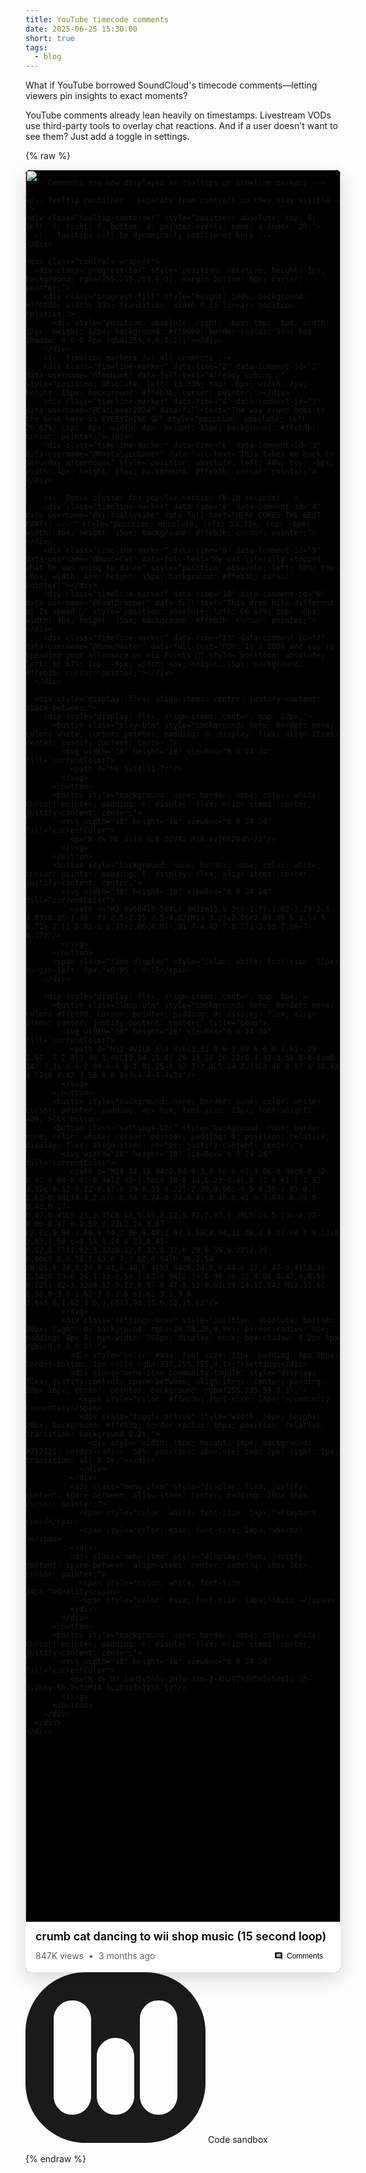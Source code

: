 ```yaml
---
title: YouTube timecode comments
date: 2025-06-25 15:30:00
short: true
tags:
  - blog
---
```


What if YouTube borrowed SoundCloud's timecode comments—letting viewers pin insights to exact moments?

YouTube comments already lean heavily on timestamps. Livestream VODs use third-party tools to overlay chat reactions. And if a user doesn't want to see them? Just add a toggle in settings.

{% raw %}
<!-- Code Sandbox Wrapper -->
<div class="code-sandbox-wrapper">
  <div class="code-sandbox-content">

<div class="youtube-demo" data-playing="false" data-current-time="5" data-duration="15" style="margin: 0; background: #0f0f0f; max-width: 100%; font-family: -apple-system, BlinkMacSystemFont, 'Segoe UI', Roboto, Arial, sans-serif; border-radius: 8px; overflow: hidden; position: relative; box-shadow: 0 10px 30px rgba(0,0,0,0.15), inset 0 1px 0 rgba(255,255,255,0.1);">
  
  <div style="position: relative; background: #000; padding-bottom: 56.25%; overflow: hidden;">
    <img class="video-gif" src="/2025/06/25/YouTube-Timecode-Commentary/cat.gif" style="position: absolute; top: 0; left: 0; width: 100%; height: 100%; object-fit: cover; border-radius: 0; margin-top: 0; margin-bottom: 0; pointer-events: none; border: none;">
    
    <!-- Comments are now displayed as tooltips on timeline markers -->
    
    <!-- Tooltip container - separate from controls so they stay visible -->
    <div class="tooltip-container" style="position: absolute; top: 0; left: 0; right: 0; bottom: 0; pointer-events: none; z-index: 20;">
      <!-- Tooltips will be dynamically positioned here -->
    </div>
    
    <div class="controls-wrapper">
      <div class="progress-bar" style="position: relative; height: 3px; background: rgba(255,255,255,0.3); margin-bottom: 8px; cursor: pointer;">
        <div class="progress-fill" style="height: 100%; background: #ff0000; width: 33%; transition: width 0.1s linear; position: relative;">
          <div style="position: absolute; right: -6px; top: -5px; width: 12px; height: 12px; background: #ff0000; border-radius: 50%; box-shadow: 0 0 0 4px rgba(255,0,0,0.2);"></div>
        </div>
        <!-- Timeline markers for all comments -->
        <div class="timeline-marker" data-time="2" data-comment-id="1" data-username="@TomNook" data-full-text="Already vibing 🎶" style="position: absolute; left: 13.33%; top: -6px; width: 4px; height: 15px; background: #ffeb3b; cursor: pointer;"></div>
        <div class="timeline-marker" data-time="4" data-comment-id="2" data-username="@CatLover2024" data-full-text="The way crumb bobs to the beat here is EVERYTHING 😸" style="position: absolute; left: 26.67%; top: -6px; width: 4px; height: 15px; background: #ffeb3b; cursor: pointer;"></div>
        <div class="timeline-marker" data-time="6" data-comment-id="3" data-username="@NostalgicGamer" data-full-text="This takes me back to Saturday afternoons" style="position: absolute; left: 40%; top: -6px; width: 4px; height: 15px; background: #ffeb3b; cursor: pointer;"></div>
        
        <!-- Dense cluster for popular section (8-10 seconds) -->
        <div class="timeline-marker" data-time="8" data-comment-id="4" data-username="@VirtuallyVibe" data-full-text="HERE COMES THE BEST PART!! 🔥🔥🔥" style="position: absolute; left: 53.33%; top: -6px; width: 4px; height: 15px; background: #ffeb3b; cursor: pointer;"></div>
        <div class="timeline-marker" data-time="9" data-comment-id="5" data-username="@DanceCat" data-full-text="My cat literally stopped what he was doing to dance" style="position: absolute; left: 60%; top: -6px; width: 4px; height: 15px; background: #ffeb3b; cursor: pointer;"></div>
        <div class="timeline-marker" data-time="10" data-comment-id="6" data-username="@BeatDropper" data-full-text="This drop hits different at 2x speed 😤" style="position: absolute; left: 66.67%; top: -6px; width: 4px; height: 15px; background: #ffeb3b; cursor: pointer;"></div>
        <div class="timeline-marker" data-time="13" data-comment-id="7" data-username="@MemeMaster" data-full-text="POV: It's 2008 and you're spending your allowance on Wii Points 🥲" style="position: absolute; left: 86.67%; top: -6px; width: 4px; height: 15px; background: #ffeb3b; cursor: pointer;"></div>
      </div>
      
      <div style="display: flex; align-items: center; justify-content: space-between;">
        <div style="display: flex; align-items: center; gap: 12px;">
          <button class="play-btn" style="background: none; border: none; color: white; cursor: pointer; padding: 0; display: flex; align-items: center; justify-content: center;">
            <svg width="18" height="18" viewBox="0 0 24 24" fill="currentColor">
              <path d="M8 5v14l11-7z"/>
            </svg>
          </button>
          <button style="background: none; border: none; color: white; cursor: pointer; padding: 0; display: flex; align-items: center; justify-content: center;">
            <svg width="18" height="18" viewBox="0 0 24 24" fill="currentColor">
              <path d="M6 4l10 8L6 20V4z M18 4v16h2V4h-2z"/>
            </svg>
          </button>
          <button style="background: none; border: none; color: white; cursor: pointer; padding: 0; display: flex; align-items: center; justify-content: center;">
            <svg width="18" height="18" viewBox="0 0 24 24" fill="currentColor">
              <path d="M3 9v6h4l5 5V4L7 9H3zm13.5 3c0-1.77-1.02-3.29-2.5-4.03v8.05c1.48-.73 2.5-2.25 2.5-4.02zM14 3.23v2.06c2.89.86 5 3.54 5 6.71s-2.11 5.85-5 6.71v2.06c4.01-.91 7-4.49 7-8.77s-2.99-7.86-7-8.77z"/>
            </svg>
          </button>
          <span class="time-display" style="color: white; font-size: 12px; margin-left: 8px;">0:05 / 0:15</span>
        </div>
        
        <div style="display: flex; align-items: center; gap: 8px;">
          <button class="loop-btn" style="background: none; border: none; color: #ff0000; cursor: pointer; padding: 0; display: flex; align-items: center; justify-content: center;" title="Loop">
            <svg width="18" height="18" viewBox="0 0 24 24" fill="currentColor">
              <path d="M12 4V1L8 5l4 4V6c3.31 0 6 2.69 6 6 0 1.01-.25 1.97-.7 2.8l1.46 1.46C19.54 15.03 20 13.57 20 12c0-4.42-3.58-8-8-8zm0 14c-3.31 0-6-2.69-6-6 0-1.01.25-1.97.7-2.8L5.24 7.74C4.46 8.97 4 10.43 4 12c0 4.42 3.58 8 8 8v3l4-4-4-4v3z"/>
            </svg>
          </button>
          <button style="background: none; border: none; color: white; cursor: pointer; padding: 4px 8px; font-size: 13px; font-weight: 400;">CC</button>
          <button class="settings-btn" style="background: none; border: none; color: white; cursor: pointer; padding: 0; position: relative; display: flex; align-items: center; justify-content: center;">
            <svg width="18" height="18" viewBox="0 0 24 24" fill="currentColor">
              <path d="M19.14,12.94c0.04-0.3,0.06-0.61,0.06-0.94c0-0.32-0.02-0.64-0.07-0.94l2.03-1.58c0.18-0.14,0.23-0.41,0.12-0.61 l-1.92-3.32c-0.12-0.22-0.37-0.29-0.59-0.22l-2.39,0.96c-0.5-0.38-1.03-0.7-1.62-0.94L14.4,2.81c-0.04-0.24-0.24-0.41-0.48-0.41 h-3.84c-0.24,0-0.43,0.17-0.47,0.41L9.25,5.35C8.66,5.59,8.12,5.92,7.63,6.29L5.24,5.33c-0.22-0.08-0.47,0-0.59,0.22L2.74,8.87 C2.62,9.08,2.66,9.34,2.86,9.48l2.03,1.58C4.84,11.36,4.8,11.69,4.8,12s0.02,0.64,0.07,0.94l-2.03,1.58 c-0.18,0.14-0.23,0.41-0.12,0.61l1.92,3.32c0.12,0.22,0.37,0.29,0.59,0.22l2.39-0.96c0.5,0.38,1.03,0.7,1.62,0.94l0.36,2.54 c0.05,0.24,0.24,0.41,0.48,0.41h3.84c0.24,0,0.44-0.17,0.47-0.41l0.36-2.54c0.59-0.24,1.13-0.56,1.62-0.94l2.39,0.96 c0.22,0.08,0.47,0,0.59-0.22l1.92-3.32c0.12-0.22,0.07-0.47-0.12-0.61L19.14,12.94z M12,15.6c-1.98,0-3.6-1.62-3.6-3.6 s1.62-3.6,3.6-3.6s3.6,1.62,3.6,3.6S13.98,15.6,12,15.6z"/>
            </svg>
            <div class="settings-menu" style="position: absolute; bottom: 30px; right: 0; background: rgba(28,28,28,0.98); border-radius: 8px; padding: 8px 0; min-width: 260px; display: none; box-shadow: 0 2px 8px rgba(0,0,0,0.5);">
              <div style="color: #aaa; font-size: 11px; padding: 8px 16px; border-bottom: 1px solid rgba(255,255,255,0.1);">Settings</div>
              <div class="menu-item community-toggle" style="display: flex; justify-content: space-between; align-items: center; padding: 10px 16px; cursor: pointer; background: rgba(255,235,59,0.1);">
                <span style="color: #ffeb3b; font-size: 14px;">Community Commentary</span>
                <div class="toggle active" style="width: 36px; height: 20px; background: #ffeb3b; border-radius: 10px; position: relative; transition: background 0.2s;">
                  <div style="width: 16px; height: 16px; background: #212121; border-radius: 50%; position: absolute; top: 2px; right: 2px; transition: all 0.2s;"></div>
                </div>
              </div>
              <div class="menu-item" style="display: flex; justify-content: space-between; align-items: center; padding: 10px 16px; cursor: pointer;">
                <span style="color: white; font-size: 14px;">Playback speed</span>
                <span style="color: #aaa; font-size: 14px;">Normal ›</span>
              </div>
              <div class="menu-item" style="display: flex; justify-content: space-between; align-items: center; padding: 10px 16px; cursor: pointer;">
                <span style="color: white; font-size: 14px;">Quality</span>
                <span style="color: #aaa; font-size: 14px;">Auto ›</span>
              </div>
            </div>
          </button>
          <button style="background: none; border: none; color: white; cursor: pointer; padding: 0; display: flex; align-items: center; justify-content: center;">
            <svg width="18" height="18" viewBox="0 0 24 24" fill="currentColor">
              <path d="M7 14H5v5h5v-2H7v-3zm-2-4h2V7h3V5H5v5zm12 7h-3v2h5v-5h-2v3zM14 5v2h3v3h2V5h-5z"/>
            </svg>
          </button>
        </div>
      </div>
    </div>
  </div>
  
  <div class="video-info-section" style="padding: 12px 16px; border-bottom: 1px solid rgba(255,255,255,0.1);">
    <h3 style="margin: 0 0 8px 0; font-size: 18px; font-weight: 600;">crumb cat dancing to wii shop music (15 second loop)</h3>
    <div style="display: flex; align-items: center; justify-content: space-between;">
      <div style="display: flex; align-items: center; gap: 8px; font-size: 14px;">
        <span>847K views</span>
        <span>•</span>
        <span>3 months ago</span>
      </div>
      <button class="toggle-comments" style="background: transparent; border: 1px solid rgba(255,255,255,0.2); padding: 6px 12px; border-radius: 4px; font-size: 12px; cursor: pointer; display: flex; align-items: center; gap: 6px;">
        <svg width="14" height="14" viewBox="0 0 24 24" fill="currentColor">
          <path d="M21.99 4c0-1.1-.89-2-1.99-2H4c-1.1 0-2 .9-2 2v12c0 1.1.9 2 2 2h14l4 4-.01-18zM18 14H6v-2h12v2zm0-3H6V9h12v2zm0-3H6V6h12v2z"/>
        </svg>
        <span>Comments</span>
      </button>
    </div>
  </div>
  
  <!-- Comments Section -->
  <div class="comments-section" style="display: none; border-top: 1px solid rgba(255,255,255,0.1); padding: 16px; max-height: 210px; overflow-y: auto;">
    <div style="display: flex; justify-content: space-between; align-items: center; margin-bottom: 16px;">
      <h4 style="margin: 0; font-size: 16px;">Comments</h4>
      <select class="comment-sort" style="background: transparent; border: 1px solid rgba(255,255,255,0.2); border-radius: 4px; padding: 4px 8px; font-size: 12px; cursor: pointer; outline: none;">
        <option value="newest">Newest</option>
        <option value="timecode">By timecode</option>
      </select>
    </div>
    
    <!-- Comment Input -->
    <div class="comment-input-box" style="border-radius: 8px; padding: 12px; margin-bottom: 16px;">
      <textarea class="comment-input" placeholder="Add a comment..." style="width: 100%; background: transparent; border: none; resize: none; font-family: inherit; font-size: 14px; line-height: 1.4; outline: none; overflow: hidden; transition: height 0.2s ease;" rows="1"></textarea>
      <div class="comment-actions" style="display: none; justify-content: space-between; align-items: center; margin-top: 8px;">
        <span class="comment-timecode" style="font-size: 12px;">@ 0:00</span>
        <div style="display: flex; gap: 8px;">
          <button class="comment-cancel" style="background: transparent; color: #909090; border: none; padding: 6px 16px; border-radius: 4px; font-size: 14px; cursor: pointer;">Cancel</button>
          <button class="comment-submit" style="background: #065fd4; color: white; border: none; padding: 6px 16px; border-radius: 4px; font-size: 14px; cursor: pointer; opacity: 0.5;" disabled>Comment</button>
        </div>
      </div>
    </div>
    
    <!-- Comments List -->
    <div class="comments-list">
      <div class="comment-item" data-comment-id="1" data-time="2" style="padding: 12px 0; border-bottom: 1px solid rgba(255,255,255,0.1);">
        <div style="display: flex; gap: 12px;">
          <div style="width: 36px; height: 36px; background: #ff9800; border-radius: 50%; display: flex; align-items: center; justify-content: center; font-size: 16px; font-weight: 600; color: white; flex-shrink: 0;">T</div>
          <div style="flex: 1;">
            <div style="display: flex; align-items: center; gap: 8px; margin-bottom: 4px;">
              <span style="color: #f1f1f1; font-size: 13px; font-weight: 500;">@TomNook</span>
              <a href="#" class="comment-time-link" data-time="2" style="color: #3ea6ff; font-size: 12px; text-decoration: none;">0:02</a>
            </div>
            <p style="color: #f1f1f1; font-size: 14px; margin: 0; line-height: 1.4;">Already vibing 🎶</p>
          </div>
        </div>
      </div>
      
      <div class="comment-item" data-comment-id="2" data-time="4" style="padding: 12px 0; border-bottom: 1px solid rgba(255,255,255,0.1);">
        <div style="display: flex; gap: 12px;">
          <div style="width: 36px; height: 36px; background: #ff6b6b; border-radius: 50%; display: flex; align-items: center; justify-content: center; font-size: 16px; font-weight: 600; color: white; flex-shrink: 0;">C</div>
          <div style="flex: 1;">
            <div style="display: flex; align-items: center; gap: 8px; margin-bottom: 4px;">
              <span style="color: #f1f1f1; font-size: 13px; font-weight: 500;">@CatLover2024</span>
              <a href="#" class="comment-time-link" data-time="4" style="color: #3ea6ff; font-size: 12px; text-decoration: none;">0:04</a>
            </div>
            <p style="color: #f1f1f1; font-size: 14px; margin: 0; line-height: 1.4;">The way crumb bobs to the beat here is EVERYTHING 😸</p>
          </div>
        </div>
      </div>
      
      <div class="comment-item" data-comment-id="3" data-time="6" style="padding: 12px 0; border-bottom: 1px solid rgba(255,255,255,0.1);">
        <div style="display: flex; gap: 12px;">
          <div style="width: 36px; height: 36px; background: #2196f3; border-radius: 50%; display: flex; align-items: center; justify-content: center; font-size: 16px; font-weight: 600; color: white; flex-shrink: 0;">N</div>
          <div style="flex: 1;">
            <div style="display: flex; align-items: center; gap: 8px; margin-bottom: 4px;">
              <span style="color: #f1f1f1; font-size: 13px; font-weight: 500;">@NostalgicGamer</span>
              <a href="#" class="comment-time-link" data-time="6" style="color: #3ea6ff; font-size: 12px; text-decoration: none;">0:06</a>
            </div>
            <p style="color: #f1f1f1; font-size: 14px; margin: 0; line-height: 1.4;">This takes me back to Saturday afternoons</p>
          </div>
        </div>
      </div>
      
      <div class="comment-item" data-comment-id="4" data-time="8" style="padding: 12px 0; border-bottom: 1px solid rgba(255,255,255,0.1);">
        <div style="display: flex; gap: 12px;">
          <div style="width: 36px; height: 36px; background: #e91e63; border-radius: 50%; display: flex; align-items: center; justify-content: center; font-size: 16px; font-weight: 600; color: white; flex-shrink: 0;">V</div>
          <div style="flex: 1;">
            <div style="display: flex; align-items: center; gap: 8px; margin-bottom: 4px;">
              <span style="color: #f1f1f1; font-size: 13px; font-weight: 500;">@VirtuallyVibe</span>
              <a href="#" class="comment-time-link" data-time="8" style="color: #3ea6ff; font-size: 12px; text-decoration: none;">0:08</a>
            </div>
            <p style="color: #f1f1f1; font-size: 14px; margin: 0; line-height: 1.4;">HERE COMES THE BEST PART!! 🔥🔥🔥</p>
          </div>
        </div>
      </div>
      
      <div class="comment-item" data-comment-id="5" data-time="9" style="padding: 12px 0; border-bottom: 1px solid rgba(255,255,255,0.1);">
        <div style="display: flex; gap: 12px;">
          <div style="width: 36px; height: 36px; background: #00bcd4; border-radius: 50%; display: flex; align-items: center; justify-content: center; font-size: 16px; font-weight: 600; color: white; flex-shrink: 0;">D</div>
          <div style="flex: 1;">
            <div style="display: flex; align-items: center; gap: 8px; margin-bottom: 4px;">
              <span style="color: #f1f1f1; font-size: 13px; font-weight: 500;">@DanceCat</span>
              <a href="#" class="comment-time-link" data-time="9" style="color: #3ea6ff; font-size: 12px; text-decoration: none;">0:09</a>
            </div>
            <p style="color: #f1f1f1; font-size: 14px; margin: 0; line-height: 1.4;">My cat literally stopped what he was doing to dance</p>
          </div>
        </div>
      </div>
      
      <div class="comment-item" data-comment-id="6" data-time="10" style="padding: 12px 0; border-bottom: 1px solid rgba(255,255,255,0.1);">
        <div style="display: flex; gap: 12px;">
          <div style="width: 36px; height: 36px; background: #795548; border-radius: 50%; display: flex; align-items: center; justify-content: center; font-size: 16px; font-weight: 600; color: white; flex-shrink: 0;">B</div>
          <div style="flex: 1;">
            <div style="display: flex; align-items: center; gap: 8px; margin-bottom: 4px;">
              <span style="color: #f1f1f1; font-size: 13px; font-weight: 500;">@BeatDropper</span>
              <a href="#" class="comment-time-link" data-time="10" style="color: #3ea6ff; font-size: 12px; text-decoration: none;">0:10</a>
            </div>
            <p style="color: #f1f1f1; font-size: 14px; margin: 0; line-height: 1.4;">This drop hits different at 2x speed 😤</p>
          </div>
        </div>
      </div>
      
      <div class="comment-item" data-comment-id="7" data-time="13" style="padding: 12px 0; border-bottom: 1px solid rgba(255,255,255,0.1);">
        <div style="display: flex; gap: 12px;">
          <div style="width: 36px; height: 36px; background: #4ecdc4; border-radius: 50%; display: flex; align-items: center; justify-content: center; font-size: 16px; font-weight: 600; color: white; flex-shrink: 0;">M</div>
          <div style="flex: 1;">
            <div style="display: flex; align-items: center; gap: 8px; margin-bottom: 4px;">
              <span style="color: #f1f1f1; font-size: 13px; font-weight: 500;">@MemeMaster</span>
              <a href="#" class="comment-time-link" data-time="13" style="color: #3ea6ff; font-size: 12px; text-decoration: none;">0:13</a>
            </div>
            <p style="color: #f1f1f1; font-size: 14px; margin: 0; line-height: 1.4;">POV: It's 2008 and you're spending your allowance on Wii Points 🥲</p>
          </div>
        </div>
      </div>
    </div>
  </div>
  
</div>
  </div><!-- End of code-sandbox-content -->
  
  <!-- Minimalist chin with controls -->
  <div class="code-sandbox-chin">
    <div class="code-sandbox-brand">
      <svg width="288" height="273" viewBox="0 0 288 273" fill="none" xmlns="http://www.w3.org/2000/svg">
        <path d="M192 0C245.019 0 288 42.9807 288 96V177C288 230.019 245.019 273 192 273H96C42.9807 273 1.3048e-06 230.019 0 177V96C0 42.9807 42.9807 1.54624e-06 96 0H192ZM75 45C58.4315 45 45 58.4315 45 75V198C45 214.569 58.4315 228 75 228C91.5685 228 105 214.569 105 198V75C105 58.4315 91.5685 45 75 45ZM144 105C127.431 105 114 118.431 114 135V198C114 214.569 127.431 228 144 228C160.569 228 174 214.569 174 198V135C174 118.431 160.569 105 144 105ZM213 45C196.431 45 183 58.4315 183 75V198C183 214.569 196.431 228 213 228C229.569 228 243 214.569 243 198V75C243 58.4315 229.569 45 213 45Z" fill="currentColor"/>
      </svg>
      <span>Code sandbox</span>
    </div>
    <div class="code-sandbox-toggle active" tabindex="0" role="switch" aria-checked="true"></div>
  </div>
</div><!-- End of code-sandbox-wrapper -->


<style>
/* Default cursor for the prototype (non-interactive areas) */
.youtube-demo {
  cursor: url('/components/prototype-sandbox/cursors/default-cursor.svg') 4 4, default;
}

/* Apply default cursor to all elements within the prototype */
.youtube-demo * {
  cursor: inherit !important;
}

/* Clickable elements get the interactive cursor with blue dot */
.youtube-demo button,
.youtube-demo a,
.youtube-demo .timeline-marker,
.youtube-demo .play-btn,
.youtube-demo .loop-btn,
.youtube-demo .settings-btn,
.youtube-demo .action-button,
.youtube-demo .toggle-comments,
.youtube-demo .comment-time-link,
.youtube-demo .menu-item,
.youtube-demo [role="button"],
.youtube-demo [onclick],
.youtube-demo input[type="submit"],
.youtube-demo input[type="button"],
.youtube-demo .clickable {
  cursor: url('/components/prototype-sandbox/cursors/interactive-cursor.svg') 4 4, pointer !important;
}

/* Text selection areas get text cursor */
.youtube-demo input[type="text"],
.youtube-demo textarea,
.youtube-demo [contenteditable="true"],
.youtube-demo .comment-input {
  cursor: text !important;
}

/* Draggable elements get grab cursor */
.youtube-demo .progress-bar,
.youtube-demo .progress-fill {
  cursor: url('/components/prototype-sandbox/cursors/grab-cursor.svg') 12 12, grab !important;
}

/* Disabled elements get not-allowed cursor */
.youtube-demo button:disabled,
.youtube-demo [disabled],
.youtube-demo .disabled {
  cursor: not-allowed !important;
  opacity: 0.5;
}

/* Light mode styles (default) */
.youtube-demo .video-info-section,
.youtube-demo .comments-section {
  background: white;
  color: black;
}

.youtube-demo .video-info-section h3,
.youtube-demo .comments-section h4 {
  color: black;
}

.youtube-demo .video-info-section > div > div {
  color: #606060;
}

.youtube-demo .toggle-comments {
  color: black;
}

.youtube-demo .comments-section .comment-item p,
.youtube-demo .comments-section .comment-item span {
  color: black !important;
}

.youtube-demo .comments-section .comment-input-box {
  background: rgba(0,0,0,0.05) !important;
}

.youtube-demo .comments-section .comment-input {
  color: black !important;
}

.youtube-demo .comments-section .comment-timecode {
  color: #606060 !important;
}

.youtube-demo .comment-sort {
  color: black;
}

/* Dark mode styles */
@media (prefers-color-scheme: dark) {
  .youtube-demo .video-info-section,
  .youtube-demo .comments-section {
    background: rgb(15, 15, 15);
    color: white;
  }
  
  .youtube-demo .video-info-section h3,
  .youtube-demo .comments-section h4 {
    color: #f1f1f1;
  }
  
  .youtube-demo .video-info-section > div > div {
    color: #aaa;
  }
  
  .youtube-demo .toggle-comments {
    color: #f1f1f1;
  }
  
  .youtube-demo .comments-section .comment-item p,
  .youtube-demo .comments-section .comment-item span {
    color: #f1f1f1 !important;
  }
  
  .youtube-demo .comments-section .comment-input-box {
    background: rgba(255,255,255,0.05) !important;
  }
  
  .youtube-demo .comments-section .comment-input {
    color: #f1f1f1 !important;
  }
  
  .youtube-demo .comments-section .comment-timecode {
    color: #aaa !important;
  }
  
  .youtube-demo .comment-sort {
    color: #f1f1f1;
    background: rgb(15, 15, 15) !important;
    border-color: rgba(255,255,255,0.2) !important;
  }
  
  .youtube-demo .comment-sort option {
    background: rgb(15, 15, 15);
  }
}

/* YouTube-style controls fade */
.youtube-demo .controls-wrapper {
  position: absolute;
  bottom: 0;
  left: 0;
  right: 0;
  background: linear-gradient(transparent, rgba(0,0,0,0.9));
  padding: 48px 12px 8px;
  transition: opacity 0.3s ease;
  opacity: 0;
  z-index: 10;
}

.youtube-demo:hover .controls-wrapper,
.youtube-demo.controls-visible .controls-wrapper {
  opacity: 1;
}

/* Ensure image has no hover effects */
.youtube-demo img {
  transform: none !important;
  transition: none !important;
}

/* Clean button styles */
.youtube-demo button {
  transition: opacity 0.15s ease;
  outline: none;
  box-shadow: none !important;
  border: none !important;
}

.youtube-demo button:hover {
  opacity: 0.8;
}

.youtube-demo button:focus {
  outline: none;
}

.youtube-demo .menu-item:hover {
  background: rgba(255,255,255,0.1);
}

.youtube-demo .progress-bar:hover .progress-fill::after {
  width: 16px !important;
  height: 16px !important;
  right: -8px !important;
}

/* Timeline marker hover effects */
.youtube-demo .timeline-marker {
  transform-origin: center bottom;
  transition: all 0.2s ease;
  /* Ensure consistent positioning */
  top: -6px !important;
  height: 15px !important;
  width: 4px !important;
  vertical-align: baseline;
}

.youtube-demo .timeline-marker:hover {
  transform: scale(1.2) translateY(0);
  box-shadow: 0 0 8px rgba(255,235,59,0.6);
}

/* Removed hover requirement - comments show via JavaScript */

.youtube-demo .timeline-tooltip {
  transition: all 0.2s ease;
  z-index: 1000;
}

/* SoundCloud-style comment component */
.sc-comment {
  position: absolute;
  background: rgba(255,255,255,0.98);
  color: #333;
  padding: 8px 10px;
  border-radius: 3px;
  font-size: 12px;
  max-width: 280px;
  box-shadow: 0 2px 8px rgba(0,0,0,0.15);
  opacity: 0;
  pointer-events: none;
  transition: all 0.2s ease;
  white-space: normal;
  line-height: 1.4;
  bottom: 25px;
  left: 50%;
  transform: translateX(-50%);
  cursor: pointer;
}

/* Glassomorphic iOS 16 tooltip style */
.timeline-tooltip-minimal {
  position: absolute;
  display: flex;
  align-items: center;
  gap: 8px;
  opacity: 0;
  pointer-events: none;
  transition: opacity 0.3s cubic-bezier(0.25, 0.46, 0.45, 0.94), transform 0.3s cubic-bezier(0.25, 0.46, 0.45, 0.94), left 0.2s cubic-bezier(0.25, 0.46, 0.45, 0.94), top 0.2s cubic-bezier(0.25, 0.46, 0.45, 0.94);
  z-index: 25; /* Above everything */
  flex-shrink: 0;
  margin: 0 8px;
}


.timeline-tooltip-minimal .tooltip-avatar {
  width: 32px;
  height: 32px;
  border-radius: 50%;
  display: flex;
  align-items: center;
  justify-content: center;
  font-size: 14px;
  font-weight: 600;
  color: white;
  flex-shrink: 0;
  box-shadow: 0 2px 8px rgba(0, 0, 0, 0.3);
}

.timeline-tooltip-minimal .tooltip-comment {
  background: rgba(20, 20, 22, 0.75);
  backdrop-filter: blur(20px) saturate(180%);
  -webkit-backdrop-filter: blur(20px) saturate(180%);
  color: rgba(255, 255, 255, 0.95);
  padding: 6px 12px;
  border-radius: 30px;
  font-size: 13px;
  font-weight: 500;
  max-width: 240px;
  white-space: nowrap;
  overflow: hidden;
  text-overflow: ellipsis;
  cursor: pointer;
  border: 1px solid rgba(255, 255, 255, 0.1);
  box-shadow: 0 8px 32px rgba(0, 0, 0, 0.4), 
              0 2px 8px rgba(0, 0, 0, 0.2),
              inset 0 1px 0 rgba(255, 255, 255, 0.1);
}

.timeline-tooltip-minimal:hover .tooltip-comment {
  background: rgba(25, 25, 27, 0.85);
  transform: translateY(-2px) scale(1.02);
  box-shadow: 0 12px 40px rgba(0, 0, 0, 0.5), 
              0 4px 12px rgba(0, 0, 0, 0.3),
              inset 0 1px 0 rgba(255, 255, 255, 0.15);
}

/* Comment section styles */
.comment-item {
  transition: background 0.3s ease;
}

.comment-item.highlighted {
  background: rgba(255,235,59,0.1) !important;
  animation: highlightPulse 2s ease;
}

@keyframes highlightPulse {
  0% { background: rgba(255,235,59,0.2); }
  50% { background: rgba(255,235,59,0.1); }
  100% { background: rgba(255,235,59,0.1); }
}

.comment-time-link {
  background: rgba(62, 166, 255, 0.1);
  padding: 2px 6px;
  border-radius: 4px;
  transition: all 0.15s ease;
}

.comment-time-link:hover {
  background: rgba(62, 166, 255, 0.2);
  text-decoration: none !important;
}

/* Countdown circle overlay */
.countdown-overlay {
  position: fixed;
  top: 50%;
  left: 50%;
  transform: translate(-50%, -50%);
  width: 80px;
  height: 80px;
  z-index: 9999;
  pointer-events: none;
}

.countdown-circle {
  width: 100%;
  height: 100%;
  transform: rotate(-90deg);
}

.countdown-circle circle {
  fill: none;
  stroke: rgba(255, 255, 255, 0.3);
  stroke-width: 4;
}

.countdown-circle .progress {
  stroke: #ff0000;
  stroke-dasharray: 251.2;
  stroke-dashoffset: 251.2;
  animation: countdown 3s linear forwards;
}

@keyframes countdown {
  to {
    stroke-dashoffset: 0;
  }
}

/* Position tooltips close to timeline */
.youtube-demo .timeline-marker .timeline-tooltip {
  bottom: 25px !important;
}

.sc-comment-header {
  display: flex;
  align-items: center;
  gap: 8px;
  margin-bottom: 4px;
}

.sc-comment-avatar {
  width: 20px;
  height: 20px;
  border-radius: 50%;
  display: flex;
  align-items: center;
  justify-content: center;
  font-size: 10px;
  font-weight: 600;
  color: white;
  flex-shrink: 0;
}

.sc-comment-username {
  font-size: 11px;
  color: #999;
  font-weight: 500;
}

.sc-comment-time {
  font-size: 11px;
  color: #999;
  margin-left: auto;
}

.sc-comment-text {
  color: #333;
  font-size: 12px;
  line-height: 1.4;
  word-break: break-word;
}

.sc-comment-arrow {
  position: absolute;
  bottom: -6px;
  left: 50%;
  transform: translateX(-50%);
  width: 0;
  height: 0;
  border-left: 6px solid transparent;
  border-right: 6px solid transparent;
  border-top: 6px solid rgba(255,255,255,0.98);
}

/* Modern pulse animation */
@keyframes modernPulse {
  0%, 100% {
    transform: scale(1);
    opacity: 0.4;
  }
  50% {
    transform: scale(1.5);
    opacity: 0.2;
  }
}

/* Comments section transitions */
.comments-section {
  transition: all 0.2s ease;
  transform-origin: top;
  overflow: hidden;
  position: relative;
  contain: layout style;
}

.comments-section.expanding {
  animation: expandSection 0.2s ease forwards;
}

.comments-section.collapsing {
  animation: collapseSection 0.15s ease forwards;
}

@keyframes expandSection {
  from {
    opacity: 0;
    max-height: 0;
  }
  to {
    opacity: 1;
    max-height: 210px;
  }
}

@keyframes collapseSection {
  from {
    opacity: 1;
    max-height: 210px;
  }
  to {
    opacity: 0;
    max-height: 0;
  }
}

/* Live demo indicator animations */
@keyframes pillPulse {
  0%, 100% {
    transform: scale(1);
    box-shadow: 0 0 0 0 rgba(0,255,136,0.1);
  }
  50% {
    transform: scale(1.02);
    box-shadow: 0 0 0 8px rgba(0,255,136,0.05);
  }
}

@keyframes ledGlow {
  0% {
    box-shadow: 0 0 8px #00ff88, 0 0 16px rgba(0,255,136,0.4), inset 0 1px 1px rgba(255,255,255,0.3);
  }
  100% {
    box-shadow: 0 0 12px #00ff88, 0 0 24px rgba(0,255,136,0.6), inset 0 1px 1px rgba(255,255,255,0.5);
  }
}

@keyframes pulseRing {
  0% {
    transform: translate(-50%, -50%) scale(0.5);
    opacity: 1;
  }
  100% {
    transform: translate(-50%, -50%) scale(4);
    opacity: 0;
  }
}
</style>

<script>
document.addEventListener('DOMContentLoaded', function() {
  const demo = document.querySelector('.youtube-demo');
  if (!demo) return; // Exit if demo not found
  
  // Store GIF state
  const gifImg = demo.querySelector('.video-gif');
  const gifSrc = gifImg ? gifImg.src : null;
  let gifPaused = false;
  
  const playBtn = demo.querySelector('.play-btn');
  const progressBar = demo.querySelector('.progress-bar');
  const progressFill = demo.querySelector('.progress-fill');
  const timeDisplay = demo.querySelector('.time-display');
  const settingsBtn = demo.querySelector('.settings-btn');
  const settingsMenu = demo.querySelector('.settings-menu');
  const communityToggle = demo.querySelector('.community-toggle');
  const comments = demo.querySelectorAll('.comment');
  const timelineMarkers = demo.querySelectorAll('.timeline-marker');
  const commentsSection = demo.querySelector('.comments-section');
  const commentInput = demo.querySelector('.comment-input');
  const commentTimecode = demo.querySelector('.comment-timecode');
  const commentSubmit = demo.querySelector('.comment-submit');
  const commentCancel = demo.querySelector('.comment-cancel');
  const commentActions = demo.querySelector('.comment-actions');
  const commentsList = demo.querySelector('.comments-list');
  const toggleCommentsBtn = demo.querySelector('.toggle-comments');
  const loopBtn = demo.querySelector('.loop-btn');
  const tooltipContainer = demo.querySelector('.tooltip-container');
  const commentSort = demo.querySelector('.comment-sort');
  
  let playing = false;
  let currentTime = 5; // Start at 0:05
  let duration = 15; // 0:15 total
  let playInterval = null;
  let loopEnabled = true; // Enabled by default like YouTube Premium
  let commentTimeouts = new Map();
  let communityEnabled = true;
  
  // Create a unique demo instance object attached to the demo element
  demo.youtubeDemo = {
    get playing() { return playing; },
    get currentTime() { return currentTime; },
    set currentTime(val) { currentTime = val; updateTime(); },
    showControls: showControls,
    resetCommunity: () => { communityEnabled = true; },
    hideAllComments: hideAllComments
  };
  
  // Format time
  function formatTime(seconds) {
    const mins = Math.floor(seconds / 60);
    const secs = Math.floor(seconds % 60);
    return `${mins}:${secs.toString().padStart(2, '0')}`;
  }
  
  // Update time display
  function updateTime() {
    timeDisplay.textContent = `${formatTime(currentTime)} / ${formatTime(duration)}`;
    const progress = (currentTime / duration) * 100;
    progressFill.style.width = progress + '%';
  }
  
  // Show comment with stacking logic
  function showComment(comment) {
    if (!communityEnabled) return;
    
    const commentTime = parseInt(comment.dataset.time);
    
    // Find other comments that should be visible at the same time (within 5 seconds)
    const nearbyComments = Array.from(comments).filter(c => {
      const cTime = parseInt(c.dataset.time);
      return Math.abs(cTime - commentTime) <= 5 && c.style.opacity !== '1';
    });
    
    // Hide all other comments that aren't nearby
    comments.forEach(c => {
      const cTime = parseInt(c.dataset.time);
      if (Math.abs(cTime - commentTime) > 5) {
        c.style.opacity = '0';
        c.style.bottom = '80px'; // Reset to baseline
        clearTimeout(commentTimeouts.get(c));
      }
    });
    
    // Show up to 3 nearby comments with stacking
    const visibleComments = nearbyComments.slice(0, 3);
    visibleComments.forEach((c, index) => {
      // Apply vertical stacking by adjusting bottom position
      const baseBottom = 80; // Base position in pixels
      const stackOffset = index * 40; // 40px vertical offset for each stacked comment
      
      c.style.bottom = `${baseBottom + stackOffset}px`;
      
      // Add subtle opacity and scale variation for depth
      c.style.opacity = index === 0 ? '1' : (index === 1 ? '0.9' : '0.8');
      c.style.transform = `translateX(-50%) scale(${1 - index * 0.05})`;
      c.style.zIndex = 100 - index;
      
      // Auto-hide after 7 seconds
      const timeout = setTimeout(() => {
        c.style.opacity = '0';
        // Reset position
        c.style.bottom = '80px';
        c.style.transform = 'translateX(-50%)';
        c.style.zIndex = '';
      }, 7000);
      
      commentTimeouts.set(c, timeout);
    });
  }
  
  // Hide all comments/tooltips
  function hideAllComments() {
    // Hide all tooltips in the container
    const tooltips = tooltipContainer.querySelectorAll('.timeline-tooltip-minimal');
    tooltips.forEach(tooltip => {
      tooltip.style.opacity = '0';
      tooltip.style.pointerEvents = 'none';
      clearTimeout(commentTimeouts.get(tooltip));
    });
    
    commentTimeouts.clear();
  }
  
  // Create tooltip for marker
  function createTooltip(marker) {
    const tooltip = document.createElement('div');
    tooltip.className = 'timeline-tooltip-minimal';
    tooltip.dataset.markerId = marker.dataset.time;
    
    // Create avatar
    const avatar = document.createElement('div');
    avatar.className = 'tooltip-avatar';
    const username = marker.dataset.username || '@User';
    const initial = username.charAt(1) || username.charAt(0); // Skip @ if present
    avatar.textContent = initial.toUpperCase();
    
    // Generate avatar color based on username
    const colors = ['#ff9800', '#ff6b6b', '#2196f3', '#e91e63', '#00bcd4', '#795548', '#4ecdc4'];
    const colorIndex = username.charCodeAt(1) % colors.length;
    avatar.style.background = colors[colorIndex];
    
    // Create comment pill
    const comment = document.createElement('div');
    comment.className = 'tooltip-comment';
    comment.textContent = marker.dataset.fullText || '';
    
    tooltip.appendChild(avatar);
    tooltip.appendChild(comment);
    tooltipContainer.appendChild(tooltip);
    return tooltip;
  }
  
  // Position tooltip relative to marker
  function positionTooltip(tooltip, marker) {
    const demoRect = demo.getBoundingClientRect();
    const videoSection = demo.querySelector('div[style*="padding-bottom: 56.25%"]');
    const videoRect = videoSection.getBoundingClientRect();
    const controlsVisible = demo.classList.contains('controls-visible');
    const controlsWrapper = demo.querySelector('.controls-wrapper');
    
    // Ensure tooltip is in container
    if (tooltip.parentElement !== tooltipContainer) {
      tooltipContainer.appendChild(tooltip);
    }
    
    // Reset positioning
    tooltip.style.position = 'absolute';
    
    if (controlsVisible && marker) {
      // When controls visible, position above the timeline marker
      const markerRect = marker.getBoundingClientRect();
      const progressBar = demo.querySelector('.progress-bar');
      const progressBarRect = progressBar.getBoundingClientRect();
      const containerRect = tooltipContainer.getBoundingClientRect();
      
      // Get tooltip dimensions
      tooltip.style.visibility = 'hidden';
      tooltip.style.display = 'flex';
      const tooltipRect = tooltip.getBoundingClientRect();
      const tooltipWidth = tooltipRect.width;
      const tooltipHeight = tooltipRect.height;
      tooltip.style.visibility = '';
      
      // Calculate position relative to container
      const markerLeft = markerRect.left - containerRect.left + markerRect.width / 2;
      const progressTop = progressBarRect.top - containerRect.top;
      
      // Calculate horizontal position with bounds checking
      let leftPos = markerLeft;
      const minLeft = tooltipWidth/2 + 10;
      const maxLeft = containerRect.width - tooltipWidth/2 - 10;
      
      if (leftPos < minLeft) {
        leftPos = minLeft;
      } else if (leftPos > maxLeft) {
        leftPos = maxLeft;
      }
      
      // Position above progress bar
      tooltip.style.left = leftPos + 'px';
      tooltip.style.top = (progressTop - tooltipHeight - 20) + 'px';
      tooltip.style.transform = 'translateX(-50%)';
    } else {
      // When controls hidden, position at bottom of video (3px from bottom)
      const containerRect = tooltipContainer.getBoundingClientRect();
      const videoGif = demo.querySelector('.video-gif');
      const videoRect = videoGif.getBoundingClientRect();
      
      // Calculate position relative to container
      const centerX = containerRect.width / 2;
      const bottomY = (videoRect.bottom - containerRect.top) - 3; // 3px from bottom of video
      
      // Get tooltip height for proper positioning
      tooltip.style.visibility = 'hidden';
      tooltip.style.display = 'flex';
      const tooltipHeight = tooltip.getBoundingClientRect().height;
      tooltip.style.visibility = '';
      
      tooltip.style.left = centerX + 'px';
      tooltip.style.top = (bottomY - tooltipHeight) + 'px';
      tooltip.style.transform = 'translateX(-50%)';
    }
  }
  
  // Open comments section and highlight specific comment
  function openCommentsAndHighlight(commentId) {
    // Show comments section
    commentsSection.style.display = 'block';
    
    // Remove existing highlights
    document.querySelectorAll('.comment-item').forEach(item => {
      item.classList.remove('highlighted');
    });
    
    // Find and highlight the specific comment
    const targetComment = commentsSection.querySelector(`[data-comment-id="${commentId}"]`);
    if (targetComment) {
      targetComment.classList.add('highlighted');
      // Scroll to comment
      // Scroll within the comments section only
      const commentsContainer = targetComment.closest('.comments-section');
      if (commentsContainer) {
        const containerRect = commentsContainer.getBoundingClientRect();
        const targetRect = targetComment.getBoundingClientRect();
        const scrollTop = targetRect.top - containerRect.top + commentsContainer.scrollTop - (containerRect.height / 2) + (targetRect.height / 2);
        commentsContainer.scrollTop = scrollTop;
      }
    }
  }
  
  // Check for comments at current time
  function checkComments() {
    if (!communityEnabled) return;
    
    // Show comments near current time
    timelineMarkers.forEach(marker => {
      const markerTime = parseInt(marker.dataset.time);
      const timeDiff = currentTime - markerTime;
      
      // Only show if we just passed this time (within 0.2 seconds)
      if (timeDiff >= 0 && timeDiff < 0.2) {
        // Hide all other comments first
        hideAllComments();
        
        // Get or create tooltip for this marker
        let tooltip = tooltipContainer.querySelector(`[data-marker-id="${marker.dataset.time}"]`);
        if (!tooltip) {
          tooltip = createTooltip(marker);
        }
        
        // Position and show tooltip
        positionTooltip(tooltip, marker);
        tooltip.style.opacity = '1';
        tooltip.style.pointerEvents = 'auto';
        
        // Auto-hide after 3 seconds
        const timeout = setTimeout(() => {
          tooltip.style.opacity = '0';
          tooltip.style.pointerEvents = 'none';
        }, 3000);
        
        commentTimeouts.set(tooltip, timeout);
      }
    });
  }
  
  // Timeline marker click handlers
  timelineMarkers.forEach(marker => {
    marker.addEventListener('click', (e) => {
      e.stopPropagation();
      const time = parseInt(marker.dataset.time);
      currentTime = time;
      updateTime();
      
      if (communityEnabled) {
        // Hide all other tooltips
        hideAllComments();
        
        // Get or create tooltip for this marker
        let tooltip = tooltipContainer.querySelector(`[data-marker-id="${marker.dataset.time}"]`);
        if (!tooltip) {
          tooltip = createTooltip(marker);
        }
        
        // Position and show tooltip
        positionTooltip(tooltip, marker);
        tooltip.style.opacity = '1';
        tooltip.style.pointerEvents = 'auto';
        
        // Auto-hide after 3 seconds
        const timeout = setTimeout(() => {
          tooltip.style.opacity = '0';
          tooltip.style.pointerEvents = 'none';
        }, 3000);
        
        commentTimeouts.set(tooltip, timeout);
      }
    });
  });
  
  // Add click handler to tooltips (use event delegation)
  tooltipContainer.addEventListener('click', (e) => {
    const tooltip = e.target.closest('.timeline-tooltip-minimal');
    if (tooltip) {
      e.stopPropagation();
      const markerId = tooltip.dataset.markerId;
      const marker = demo.querySelector(`.timeline-marker[data-time="${markerId}"]`);
      if (marker && marker.dataset.commentId) {
        openCommentsAndHighlight(marker.dataset.commentId);
      }
    }
  });

  // Control visibility timeout
  let controlsTimeout = null;
  
  function showControls() {
    demo.classList.add('controls-visible');
    clearTimeout(controlsTimeout);
    controlsTimeout = setTimeout(() => {
      if (playing) {
        demo.classList.remove('controls-visible');
      }
    }, 3000);
  }
  
  // Watch for controls visibility changes and reposition all visible tooltips
  const controlsObserver = new MutationObserver((mutations) => {
    mutations.forEach((mutation) => {
      if (mutation.type === 'attributes' && mutation.attributeName === 'class') {
        // Reposition all visible tooltips
        const visibleTooltips = tooltipContainer.querySelectorAll('.timeline-tooltip-minimal[style*="opacity: 1"]');
        visibleTooltips.forEach(tooltip => {
          const markerId = tooltip.dataset.markerId;
          const marker = demo.querySelector(`.timeline-marker[data-time="${markerId}"]`);
          if (marker) {
            positionTooltip(tooltip, marker);
          }
        });
      }
    });
  });
  
  // Start observing the demo element for class changes
  controlsObserver.observe(demo, { 
    attributes: true, 
    attributeFilter: ['class'] 
  });
  
  // Show controls on mouse move
  demo.addEventListener('mousemove', () => {
    showControls();
  });
  
  // Click on video to play/pause
  const videoContainer = demo.querySelector('div[style*="padding-bottom: 56.25%"]');
  if (videoContainer) {
    videoContainer.addEventListener('click', (e) => {
      // Don't trigger if clicking on controls or other interactive elements
      if (e.target === videoContainer || e.target.classList.contains('video-gif')) {
        playBtn.click();
      }
    });
  }
  
  // Play/pause
  playBtn.addEventListener('click', () => {
    // If at the end of video, restart from beginning
    if (currentTime >= duration) {
      currentTime = 0;
      updateTime();
      hideAllComments();
    }
    
    playing = !playing;
    demo.dataset.playing = playing;
    
    if (playing) {
      // Change to pause icon
      playBtn.innerHTML = `<svg width="18" height="18" viewBox="0 0 24 24" fill="currentColor">
        <path d="M6 19h4V5H6v14zm8-14v14h4V5h-4z"/>
      </svg>`;
      
      // Resume GIF
      if (gifImg && gifPaused) {
        gifImg.src = gifSrc;
        gifPaused = false;
      }
      
      // Hide controls after 3 seconds
      showControls();
      
      // Start playback with requestAnimationFrame
      let lastFrameTime = performance.now();
      
      function animate(currentFrameTime) {
        if (!playing) return;
        
        // Calculate time elapsed since last frame
        const deltaTime = (currentFrameTime - lastFrameTime) / 1000; // Convert to seconds
        lastFrameTime = currentFrameTime;
        
        if (currentTime < duration) {
          currentTime += deltaTime;
          updateTime();
          checkComments();
          
          // Continue animation
          playInterval = requestAnimationFrame(animate);
        } else {
          // End of video
          if (loopEnabled) {
            // Loop back to beginning
            currentTime = 0;
            updateTime();
            hideAllComments();
            
            // Show controls briefly on loop
            showControls();
            setTimeout(() => {
              if (playing) {
                demo.classList.remove('controls-visible');
              }
            }, 1500);
            
            // Continue animation loop
            playInterval = requestAnimationFrame(animate);
          } else {
            // Stop playback
            playing = false;
            playBtn.innerHTML = `<svg width="18" height="18" viewBox="0 0 24 24" fill="currentColor">
              <path d="M8 5v14l11-7z"/>
            </svg>`;
            demo.classList.add('controls-visible');
            demo.dataset.playing = 'false';
            
            // Pause GIF at the end
            if (gifImg && !gifPaused) {
              const canvas = document.createElement('canvas');
              canvas.width = gifImg.naturalWidth || gifImg.width;
              canvas.height = gifImg.naturalHeight || gifImg.height;
              const ctx = canvas.getContext('2d');
              ctx.drawImage(gifImg, 0, 0);
              gifImg.src = canvas.toDataURL();
              gifPaused = true;
            }
          }
        }
      }
      
      // Start the animation
      playInterval = requestAnimationFrame(animate);
    } else {
      // Change to play icon
      playBtn.innerHTML = `<svg width="18" height="18" viewBox="0 0 24 24" fill="currentColor">
        <path d="M8 5v14l11-7z"/>
      </svg>`;
      cancelAnimationFrame(playInterval);
      demo.classList.add('controls-visible');
      
      // Pause GIF by replacing with static frame
      if (gifImg && !gifPaused) {
        // Create canvas to capture current frame
        const canvas = document.createElement('canvas');
        canvas.width = gifImg.naturalWidth || gifImg.width;
        canvas.height = gifImg.naturalHeight || gifImg.height;
        const ctx = canvas.getContext('2d');
        ctx.drawImage(gifImg, 0, 0);
        gifImg.src = canvas.toDataURL();
        gifPaused = true;
      }
    }
  });
  
  // Progress bar seek
  progressBar.addEventListener('click', (e) => {
    const rect = progressBar.getBoundingClientRect();
    const percentage = (e.clientX - rect.left) / rect.width;
    currentTime = duration * percentage;
    updateTime();
    
    // Check for comments at new position
    hideAllComments();
    setTimeout(checkComments, 100);
  });
  
  // Settings menu
  settingsBtn.addEventListener('click', (e) => {
    e.stopPropagation();
    settingsMenu.style.display = settingsMenu.style.display === 'none' ? 'block' : 'none';
  });
  
  // Close settings when clicking outside
  document.addEventListener('click', (e) => {
    if (!settingsMenu.contains(e.target) && !settingsBtn.contains(e.target)) {
      settingsMenu.style.display = 'none';
    }
  });
  
  // Community Commentary toggle
  communityToggle.addEventListener('click', (e) => {
    e.stopPropagation();
    communityEnabled = !communityEnabled;
    
    const toggle = communityToggle.querySelector('.toggle');
    const toggleBtn = toggle.querySelector('div');
    
    if (communityEnabled) {
      toggle.style.background = '#ffeb3b';
      toggleBtn.style.left = '';
      toggleBtn.style.right = '2px';
    } else {
      toggle.style.background = 'rgba(255,255,255,0.3)';
      toggleBtn.style.left = '2px';
      toggleBtn.style.right = '';
      hideAllComments();
    }
  });
  
  // Community Commentary is the only menu item now
  
  // Comment input handling
  if (commentInput) {
    // Focus handler - expand the comment box
    commentInput.addEventListener('focus', () => {
      commentInput.rows = 2;
      commentActions.style.display = 'flex';
      // Update timecode when focusing on input
      commentTimecode.textContent = `@ ${formatTime(currentTime)}`;
    });
    
    // Input handler
    commentInput.addEventListener('input', () => {
      const hasText = commentInput.value.trim().length > 0;
      commentSubmit.disabled = !hasText;
      commentSubmit.style.opacity = hasText ? '1' : '0.5';
      
      // Auto-resize based on content
      commentInput.style.height = 'auto';
      commentInput.style.height = commentInput.scrollHeight + 'px';
    });
    
    // Cancel button handler
    if (commentCancel) {
      commentCancel.addEventListener('click', () => {
        commentInput.value = '';
        commentInput.rows = 1;
        commentInput.style.height = 'auto';
        commentActions.style.display = 'none';
        commentSubmit.disabled = true;
        commentSubmit.style.opacity = '0.5';
        commentInput.blur();
      });
    }
  }
  
  // Submit comment
  if (commentSubmit) {
    commentSubmit.addEventListener('click', () => {
      const text = commentInput.value.trim();
      if (text) {
        // Add new comment to the list
        const newComment = document.createElement('div');
        newComment.className = 'comment-item';
        newComment.dataset.time = Math.floor(currentTime);
        newComment.style.cssText = 'padding: 12px 0; border-bottom: 1px solid rgba(255,255,255,0.1);';
        
        newComment.innerHTML = `
          <div style="display: flex; gap: 12px;">
            <div style="width: 36px; height: 36px; background: #673ab7; border-radius: 50%; display: flex; align-items: center; justify-content: center; font-size: 16px; font-weight: 600; color: white; flex-shrink: 0;">Y</div>
            <div style="flex: 1;">
              <div style="display: flex; align-items: center; gap: 8px; margin-bottom: 4px;">
                <span style="color: #f1f1f1; font-size: 13px; font-weight: 500;">@You</span>
                <a href="#" class="comment-time-link" data-time="${Math.floor(currentTime)}" style="color: #3ea6ff; font-size: 12px; text-decoration: none;">${formatTime(currentTime)}</a>
              </div>
              <p style="color: #f1f1f1; font-size: 14px; margin: 0; line-height: 1.4;">${text}</p>
            </div>
          </div>
        `;
        
        // Add to comments list
        commentsList.appendChild(newComment);
        
        // Clear and collapse input
        commentInput.value = '';
        commentInput.rows = 1;
        commentInput.style.height = 'auto';
        commentActions.style.display = 'none';
        commentSubmit.disabled = true;
        commentSubmit.style.opacity = '0.5';
        commentInput.blur();
        
        // Show comments section if hidden
        if (commentsSection.style.display === 'none') {
          commentsSection.style.display = 'block';
        }
        
        // Highlight new comment
        newComment.classList.add('highlighted');
        // Scroll within the comments section only
        const commentsContainer = newComment.closest('.comments-section');
        if (commentsContainer) {
          const containerRect = commentsContainer.getBoundingClientRect();
          const targetRect = newComment.getBoundingClientRect();
          const scrollTop = targetRect.top - containerRect.top + commentsContainer.scrollTop - (containerRect.height / 2) + (targetRect.height / 2);
          commentsContainer.scrollTop = scrollTop;
        }
      }
    });
  }
  
  // Sort comments function
  function sortComments(sortBy) {
    const commentsContainer = commentsList;
    const comments = Array.from(commentsContainer.querySelectorAll('.comment-item'));
    
    comments.sort((a, b) => {
      if (sortBy === 'newest') {
        // Reverse order for newest first (comment 7 first, comment 1 last)
        return parseInt(b.dataset.commentId) - parseInt(a.dataset.commentId);
      } else {
        // By timecode (ascending)
        return parseInt(a.dataset.time) - parseInt(b.dataset.time);
      }
    });
    
    // Clear and re-append in new order
    commentsContainer.innerHTML = '';
    comments.forEach(comment => commentsContainer.appendChild(comment));
  }
  
  // Comment sort dropdown handler
  if (commentSort) {
    commentSort.addEventListener('change', (e) => {
      sortComments(e.target.value);
    });
    
    // Sort by newest on load
    sortComments('newest');
  }
  
  // Update timecode display periodically
  setInterval(() => {
    if (commentInput && document.activeElement === commentInput) {
      commentTimecode.textContent = `@ ${formatTime(currentTime)}`;
    }
  }, 100);
  
  // Loop button
  if (loopBtn) {
    loopBtn.addEventListener('click', () => {
      loopEnabled = !loopEnabled;
      loopBtn.style.opacity = loopEnabled ? '1' : '0.7';
      loopBtn.style.color = loopEnabled ? '#ff0000' : 'rgba(255,255,255,0.7)';
    });
  }
  
  // Toggle comments button
  if (toggleCommentsBtn) {
    toggleCommentsBtn.addEventListener('click', () => {
      const isHidden = commentsSection.style.display === 'none';
      
      if (isHidden) {
        commentsSection.style.display = 'block';
        commentsSection.classList.remove('collapsing');
        commentsSection.classList.add('expanding');
        toggleCommentsBtn.style.background = 'rgba(255,255,255,0.1)';
      } else {
        commentsSection.classList.remove('expanding');
        commentsSection.classList.add('collapsing');
        setTimeout(() => {
          commentsSection.style.display = 'none';
        }, 150);
        toggleCommentsBtn.style.background = 'transparent';
      }
    });
  }
  
  // Set up click handler for comment time links - ISOLATED TO THIS DEMO
  demo.addEventListener('click', function(e) {
    if (e.target.classList.contains('comment-time-link')) {
      e.preventDefault();
      
      const time = parseInt(e.target.dataset.time);
      
      // Use the demo-specific youtubeDemo object
      if (demo.youtubeDemo) {
        // Set the time using the setter
        demo.youtubeDemo.currentTime = time;
        
        // Pause if playing  
        if (demo.youtubeDemo.playing && playBtn) {
          playBtn.click();
        }
        
        // Show controls
        if (demo.youtubeDemo.showControls) {
          demo.youtubeDemo.showControls();
        }
        
        // Check for timeline tooltips at this time
        setTimeout(() => {
          const markers = demo.querySelectorAll('.timeline-marker');
          markers.forEach(marker => {
            if (parseInt(marker.dataset.time) === time) {
              // Trigger mouseover to show tooltip
              const event = new MouseEvent('mouseover', {
                view: window,
                bubbles: true,
                cancelable: true
              });
              marker.dispatchEvent(event);
            }
          });
        }, 100);
      } else {
        // Fallback: Update UI directly if youtubeDemo not available
        const progress = (time / duration) * 100;
        progressFill.style.width = progress + '%';
        
        // Update time display
        timeDisplay.textContent = `${formatTime(time)} / ${formatTime(duration)}`;
        
        // Show controls
        demo.classList.add('controls-visible');
        
        // Pause if playing
        if (demo.dataset.playing === 'true' && playBtn) {
          playBtn.click();
        }
      }
      
      // Highlight the clicked comment - only within THIS demo
      const commentItem = e.target.closest('.comment-item');
      if (commentItem) {
        // Remove existing highlights only within this demo
        demo.querySelectorAll('.comment-item').forEach(item => {
          item.style.background = 'transparent';
        });
        // Add highlight to clicked comment
        commentItem.style.background = 'rgba(62, 166, 255, 0.1)';
        commentItem.style.borderRadius = '8px';
        commentItem.style.transition = 'background 0.3s ease';
      }
    }
  });
  
  // Initialize
  updateTime();
  demo.classList.add('controls-visible'); // Start with controls visible
  
  // Autoplay on load
  setTimeout(() => {
    playBtn.click();
  }, 500);
});

// Code sandbox toggle functionality
document.addEventListener('DOMContentLoaded', function() {
  const sandboxWrapper = document.querySelector('.code-sandbox-wrapper');
  const toggleSwitch = document.querySelector('.code-sandbox-toggle');
  const youtubeDemo = document.querySelector('.youtube-demo');
  
  if (toggleSwitch && sandboxWrapper && youtubeDemo) {
    let isOn = true;
    let wasAutoToggled = false; // Track if it was auto-toggled by scroll
    
    function setToggleState(on, isAutomatic = false) {
      isOn = on;
      
      if (isOn) {
        // Turn ON
        sandboxWrapper.classList.remove('collapsed');
        toggleSwitch.classList.add('active');
        toggleSwitch.setAttribute('aria-checked', 'true');
        wasAutoToggled = false;
        
        // Reset the demo to initial state
        const demo = youtubeDemo;
        if (demo && demo.youtubeDemo) {
          // Reset time to 5 seconds
          demo.youtubeDemo.currentTime = 5;
          
          // Ensure demo is paused
          const playBtn = demo.querySelector('.play-btn');
          if (demo.dataset.playing === 'true' && playBtn) {
            playBtn.click();
          }
          
          // Reset controls visibility
          demo.classList.add('controls-visible');
          
          // Re-enable community commentary
          demo.youtubeDemo.resetCommunity();
          const communityToggle = demo.querySelector('.community-toggle');
          if (communityToggle) {
            const toggle = communityToggle.querySelector('.toggle');
            const toggleBtn = toggle.querySelector('div');
            toggle.style.background = '#ffeb3b';
            toggleBtn.style.left = '';
            toggleBtn.style.right = '2px';
          }
          
          // Hide all tooltips and comments
          demo.youtubeDemo.hideAllComments();
          
          // Restart autoplay after a delay
          setTimeout(() => {
            if (playBtn && demo.dataset.playing !== 'true') {
              playBtn.click();
            }
          }, 500);
        }
      } else {
        // Turn OFF
        sandboxWrapper.classList.add('collapsed');
        toggleSwitch.classList.remove('active');
        toggleSwitch.setAttribute('aria-checked', 'false');
        
        // Pause the demo if it's playing
        const playBtn = youtubeDemo.querySelector('.play-btn');
        if (youtubeDemo.dataset.playing === 'true' && playBtn) {
          playBtn.click();
        }
        
        if (isAutomatic) {
          wasAutoToggled = true;
        }
      }
    }
    
    // Manual toggle - click handler
    toggleSwitch.addEventListener('click', function(e) {
      e.stopPropagation();
      setToggleState(!isOn, false);
      wasAutoToggled = false; // Reset auto-toggle flag on manual interaction
    });
    
    // Keyboard accessibility - space/enter to toggle
    toggleSwitch.addEventListener('keydown', function(e) {
      if (e.key === ' ' || e.key === 'Enter') {
        e.preventDefault();
        e.stopPropagation();
        setToggleState(!isOn, false);
        wasAutoToggled = false;
      }
    });
    
    // Set up Intersection Observer to auto-toggle based on visibility
    const observer = new IntersectionObserver((entries) => {
      entries.forEach(entry => {
        if (entry.isIntersecting) {
          // Element is visible
          if (wasAutoToggled && !isOn) {
            // Auto-turn ON only if it was auto-turned OFF
            setToggleState(true, true);
          }
        } else {
          // Element is not visible
          if (isOn) {
            // Auto-turn OFF if currently ON
            setToggleState(false, true);
          }
        }
      });
    }, {
      // Trigger when 10% of the element is visible
      threshold: 0.1,
      // Add some margin so it triggers slightly before/after the element is fully out of view
      rootMargin: '50px'
    });
    
    // Start observing the sandbox wrapper
    observer.observe(sandboxWrapper);
  }
});
</script>
{% endraw %}